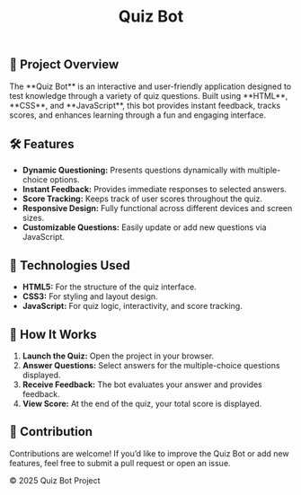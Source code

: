 <!DOCTYPE html>
<html lang="en">
<head>
    <meta charset="UTF-8">
    <meta name="viewport" content="width=device-width, initial-scale=1.0">
</head>
<body>
    <header>
        <h1>Quiz Bot</h1>
    </header>
    <div class="container">
        <section>
            <h2><span class="emoji">🌟</span> Project Overview</h2>
            <p>The **Quiz Bot** is an interactive and user-friendly application designed to test knowledge through a variety of quiz questions. Built using **HTML**, **CSS**, and **JavaScript**, this bot provides instant feedback, tracks scores, and enhances learning through a fun and engaging interface.</p>
        </section>
        <section>
            <h2><span class="emoji">🛠</span> Features</h2>
            <ul>
                <li><strong>Dynamic Questioning:</strong> Presents questions dynamically with multiple-choice options.</li>
                <li><strong>Instant Feedback:</strong> Provides immediate responses to selected answers.</li>
                <li><strong>Score Tracking:</strong> Keeps track of user scores throughout the quiz.</li>
                <li><strong>Responsive Design:</strong> Fully functional across different devices and screen sizes.</li>
                <li><strong>Customizable Questions:</strong> Easily update or add new questions via JavaScript.</li>
            </ul>
        </section>
        <section>
            <h2><span class="emoji">🧰</span> Technologies Used</h2>
            <ul>
                <li><strong>HTML5:</strong> For the structure of the quiz interface.</li>
                <li><strong>CSS3:</strong> For styling and layout design.</li>
                <li><strong>JavaScript:</strong> For quiz logic, interactivity, and score tracking.</li>
            </ul>
        </section>
        <section>
            <h2><span class="emoji">🚀</span> How It Works</h2>
            <ol>
                <li><strong>Launch the Quiz:</strong> Open the project in your browser.</li>
                <li><strong>Answer Questions:</strong> Select answers for the multiple-choice questions displayed.</li>
                <li><strong>Receive Feedback:</strong> The bot evaluates your answer and provides feedback.</li>
                <li><strong>View Score:</strong> At the end of the quiz, your total score is displayed.</li>
            </ol>
        </section>
        <section>
            <h2><span class="emoji">🤝</span> Contribution</h2>
            <p>Contributions are welcome! If you’d like to improve the Quiz Bot or add new features, feel free to submit a pull request or open an issue.</p>
        </section>
    </div>
    <footer>
        <p>&copy; 2025 Quiz Bot Project</p>
    </footer>
</body>
</html>
